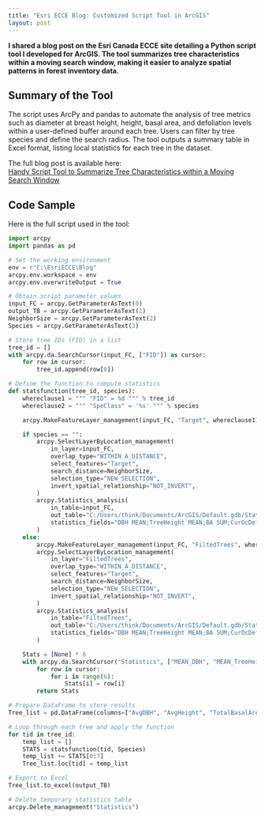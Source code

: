 ```yaml
---
title: "Esri ECCE Blog: Customized Script Tool in ArcGIS"
layout: post
---
```


**I shared a blog post on the Esri Canada ECCE site detailing a Python script tool I developed for ArcGIS. The tool summarizes tree characteristics within a moving search window, making it easier to analyze spatial patterns in forest inventory data.**

## Summary of the Tool

The script uses ArcPy and pandas to automate the analysis of tree metrics such as diameter at breast height, height, basal area, and defoliation levels within a user-defined buffer around each tree. Users can filter by tree species and define the search radius. The tool outputs a summary table in Excel format, listing local statistics for each tree in the dataset.

The full blog post is available here:  
[Handy Script Tool to Summarize Tree Characteristics within a Moving Search Window](https://ecce.esri.ca/unb-blog/2019/03/11/handy-script-tool-to-summarize-tree-characteristics-within-a-moving-search-window/)

## Code Sample

Here is the full script used in the tool:

```python
import arcpy
import pandas as pd

# Set the working environment
env = r"C:\EsriECCE\Blog"
arcpy.env.workspace = env
arcpy.env.overwriteOutput = True

# Obtain script parameter values
input_FC = arcpy.GetParameterAsText(0)
output_TB = arcpy.GetParameterAsText(1)
NeighborSize = arcpy.GetParameterAsText(2)
Species = arcpy.GetParameterAsText(3)

# Store tree IDs (FID) in a list
tree_id = []
with arcpy.da.SearchCursor(input_FC, ["FID"]) as cursor:
    for row in cursor:
        tree_id.append(row[0])

# Define the function to compute statistics
def statsfunction(tree_id, species):
    whereclause1 = """ "FID" = %d """ % tree_id
    whereclause2 = """ "SpeClass" = '%s' """ % species

    arcpy.MakeFeatureLayer_management(input_FC, "Target", whereclause1)

    if species == "":
        arcpy.SelectLayerByLocation_management(
            in_layer=input_FC,
            overlap_type="WITHIN_A_DISTANCE",
            select_features="Target",
            search_distance=NeighborSize,
            selection_type="NEW_SELECTION",
            invert_spatial_relationship="NOT_INVERT",
        )
        arcpy.Statistics_analysis(
            in_table=input_FC,
            out_table="C:/Users/think/Documents/ArcGIS/Default.gdb/Statistics",
            statistics_fields="DBH MEAN;TreeHeight MEAN;BA SUM;CurOcDefo MEAN;CumOcDefo MEAN;OBJECTID COUNT",
        )
    else:
        arcpy.MakeFeatureLayer_management(input_FC, "FiltedTrees", whereclause2)
        arcpy.SelectLayerByLocation_management(
            in_layer="FiltedTrees",
            overlap_type="WITHIN_A_DISTANCE",
            select_features="Target",
            search_distance=NeighborSize,
            selection_type="NEW_SELECTION",
            invert_spatial_relationship="NOT_INVERT",
        )
        arcpy.Statistics_analysis(
            in_table="FiltedTrees",
            out_table="C:/Users/think/Documents/ArcGIS/Default.gdb/Statistics",
            statistics_fields="DBH MEAN;TreeHeight MEAN;BA SUM;CurOcDefo MEAN;CumOcDefo MEAN;OBJECTID COUNT",
        )

    Stats = [None] * 6
    with arcpy.da.SearchCursor("Statistics", ["MEAN_DBH", "MEAN_TreeHeight", "SUM_BA", "MEAN_CurOcDefo", "MEAN_CumOcDefo", "COUNT_OBJECTID"]) as cursor:
        for row in cursor:
            for i in range(6):
                Stats[i] = row[i]
        return Stats

# Prepare DataFrame to store results
Tree_list = pd.DataFrame(columns=["AvgDBH", "AvgHeight", "TotalBasalArea", "AvgCurrentDefol", "AvgCumulativeDefol", "Count"], index=tree_id)

# Loop through each tree and apply the function
for tid in tree_id:
    temp_list = []
    STATS = statsfunction(tid, Species)
    temp_list += STATS[0:7]
    Tree_list.loc[tid] = temp_list

# Export to Excel
Tree_list.to_excel(output_TB)

# Delete temporary statistics table
arcpy.Delete_management("Statistics")
